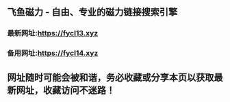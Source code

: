 ## **飞鱼磁力 - 自由、专业的磁力链接搜索引擎**
### 最新网址:<a href="https://fycl13.xyz" target="_blank">https://fycl13.xyz</a>
### 备用网址:<a href="https://fycl14.xyz" target="_blank">https://fycl14.xyz</a>
## 网址随时可能会被和谐，务必收藏或分享本页以获取最新网址，收藏访问不迷路！
